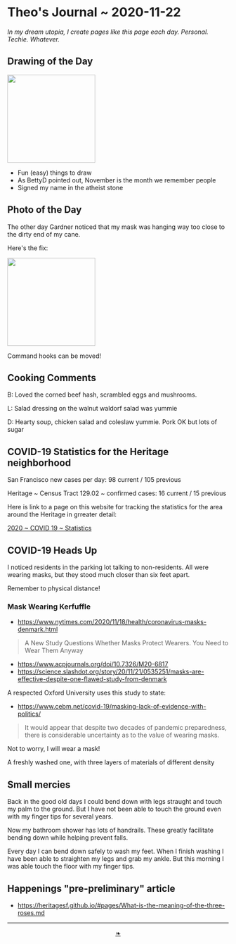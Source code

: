 # Theo's Journal ~ 2020-11-22

_In my dream utopia, I create pages like this page each day. Personal. Techie. Whatever._


## Drawing of the Day

<img src="https://heritagesf.github.io/images/2020/11-22/2020-11-22-dotd-milestones.jpg" width=200 >

* Fun (easy) things to draw
* As BettyD pointed out, November is the month we remember people
* Signed my name in the atheist stone


## Photo of the Day

The other day Gardner noticed that my mask was hanging way too close to the dirty end of my cane.

Here's the fix:

<img src="https://heritagesf.github.io/images/2020/11-22/2020-11-22-potd-hook.jpg" width=200 >

Command hooks can be moved!


## Cooking Comments

B: Loved the corned beef hash, scrambled eggs and mushrooms.

L: Salad dressing on the walnut waldorf salad was yummie

D: Hearty soup, chicken salad and coleslaw yummie. Pork OK but lots of sugar


## COVID-19 Statistics for the Heritage neighborhood

San Francisco new cases per day: 98 current / 105 previous

Heritage ~ Census Tract 129.02 ~ confirmed cases: 16 current / 15 previous

Here is link to a page on this website for tracking the statistics for the area around the Heritage in grreater detail:

[2020 ~ COVID 19 ~ Statistics]( https://heritagesf.github.io/#pages/2020-C19-Statistics.md )


## COVID-19 Heads Up

I noticed residents in the parking lot talking to non-residents. All were wearing masks, but they stood much closer than six feet apart.

Remember to physical distance!


### Mask Wearing Kerfuffle

* https://www.nytimes.com/2020/11/18/health/coronavirus-masks-denmark.html
> A New Study Questions Whether Masks Protect Wearers. You Need to Wear Them Anyway
* https://www.acpjournals.org/doi/10.7326/M20-6817
* https://science.slashdot.org/story/20/11/21/0535251/masks-are-effective-despite-one-flawed-study-from-denmark

A respected Oxford University uses this study to state:

* https://www.cebm.net/covid-19/masking-lack-of-evidence-with-politics/

> It would appear that despite two decades of pandemic preparedness, there is considerable uncertainty as to the value of wearing masks.

Not to worry, I will wear a mask!

A freshly washed one, with three layers of materials of different density


## Small mercies

Back in the good old days I could bend down with legs straught and touch my palm to the ground. But I have not been able to touch the ground even with my finger tips for several years.

Now my bathroom shower has lots of handrails. These greatly facilitate bending down while helping prevent falls.

Every day I can bend down safely to wash my feet. When I finish washing I have been able to straighten my legs and grab my ankle. But this morning I was able touch the floor with my finger tips.


## Happenings "pre-preliminary" article

* https://heritagesf.github.io/#pages/What-is-the-meaning-of-the-three-roses.md



***

<center><a href=javascript:window.scrollTo(0,0); class=aDingbat title="Scroll to top" > ❧ </a></center>
